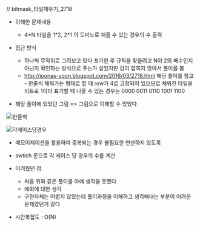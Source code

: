 // bitmask_타일채우기_2718

- 이해한 문제내용
	- 4\*N 타일을 1\*2, 2*1 의 도미노로 채울 수 있는 경우의 수 출력

- 접근 방식
	- 하나씩 무작위로 그려보고 있다 포기한 후 규칙을 찾을려고 N이 2의 배수인지 아닌지 확인하는 방식으로 푸는가 싶었지만 감이 잡히지 않아서 풀이를 봄
	- <http://joonas-yoon.blogspot.com/2016/03/2718.html> 해당 풀이를 참고	- 한줄씩 채워가는 형태로 할 때 row가 4로 고정되어 있으므로 채워진 타일을 비트로 1이라 표기할 때 나올 수 있는 경우는 0000 0011 0110 1001 1100 

- 해당 풀이에 있었던 그림 => 그림으로 이해할 수 있었다

![한줄씩](https://2.bp.blogspot.com/-P7ubP6ACg24/Wb1g6ENQWuI/AAAAAAAACSA/3OK8mHEWUYoKinYaFRueXgySsbE41XHjACLcBGAs/s1600/2718_1.png)

![각케이스당경우](https://2.bp.blogspot.com/-Pevn_DUSVkU/VugVTUbwe5I/AAAAAAAAAxw/TD-8KMGayR0JgdPe0DfrZgepZFdn0hl3w/s640/%25EA%25B7%25B8%25EB%25A6%25BC2.png)


- 메모이제이션을 활용하여 중복되는 경우 불필요한 연산하지 않도록
- swtich 문으로 각 케이스 당 경우의 수를 계산

- 어려웠던 점
	- 처음 위와 같은 풀이를 아예 생각을 못했다
	- 예외에 대한 생각
	- 구현자체는 어렵지 않았는데 풀이과정을 이해하고 생각해내는 부분이 어려운 문제였던거 같다

- 시간복잡도 : O(N)